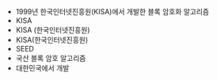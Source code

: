 ﻿- 1999년 한국인터넷진흥원(KISA)에서 개발한 블록 암호화 알고리즘
- KISA
- KISA (한국인터넷진흥원)
- KISA(한국인터넷진흥원)
- SEED
- 국산 블록 암호 알고리즘
- 대한민국에서 개발

